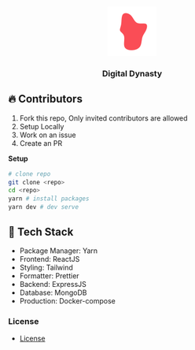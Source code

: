 
<div align=center>
  <img src="/blob.svg" width="100" /> 
</div>
<div align=center>
  <h3>Digital Dynasty</h3>  
</div>





## 🔥 Contributors

1. Fork this repo, Only invited contributors are allowed
2. Setup Locally
3. Work on an issue
4. Create an PR

__Setup__

```sh
# clone repo
git clone <repo>
cd <repo>
yarn # install packages
yarn dev # dev serve
```

## 🚀 Tech Stack

- Package Manager: Yarn
- Frontend: ReactJS
- Styling: Tailwind
- Formatter: Prettier
- Backend: ExpressJS
- Database: MongoDB
- Production: Docker-compose

### License

- [License](https://github.com/Piyush-linux/ideahub/blob/main/LICENSE)
